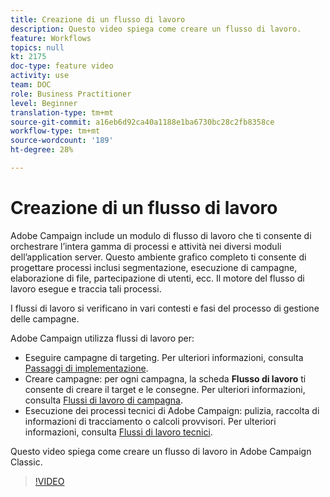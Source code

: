 ```yaml
---
title: Creazione di un flusso di lavoro
description: Questo video spiega come creare un flusso di lavoro.
feature: Workflows
topics: null
kt: 2175
doc-type: feature video
activity: use
team: DOC
role: Business Practitioner
level: Beginner
translation-type: tm+mt
source-git-commit: a16eb6d92ca40a1188e1ba6730bc28c2fb8358ce
workflow-type: tm+mt
source-wordcount: '189'
ht-degree: 28%

---
```



# Creazione di un flusso di lavoro

Adobe Campaign include un modulo di flusso di lavoro che ti consente di orchestrare l’intera gamma di processi e attività nei diversi moduli dell’application server. Questo ambiente grafico completo ti consente di progettare processi inclusi segmentazione, esecuzione di campagne, elaborazione di file, partecipazione di utenti, ecc. Il motore del flusso di lavoro esegue e traccia tali processi.

I flussi di lavoro si verificano in vari contesti e fasi del processo di gestione delle campagne.

Adobe Campaign utilizza flussi di lavoro per:

* Eseguire campagne di targeting. Per ulteriori informazioni, consulta [Passaggi di implementazione](https://docs.adobe.com/content/help/en/campaign-classic/using/automating-with-workflows/general-operation/building-a-workflow.html#Implementation_steps_).
* Creare campagne: per ogni campagna, la scheda **Flusso di lavoro** ti consente di creare il target e le consegne. Per ulteriori informazioni, consulta [Flussi di lavoro di campagna](https://docs.adobe.com/content/help/it-IT/campaign-classic/using/automating-with-workflows/general-operation/building-a-workflow.html#campaign-workflows).
* Esecuzione dei processi tecnici di Adobe Campaign: pulizia, raccolta di informazioni di tracciamento o calcoli provvisori. Per ulteriori informazioni, consulta [Flussi di lavoro tecnici](https://docs.adobe.com/content/help/it-IT/campaign-classic/using/automating-with-workflows/general-operation/building-a-workflow.html#technical-workflows).

Questo video spiega come creare un flusso di lavoro in Adobe Campaign Classic.

>[!VIDEO](https://video.tv.adobe.com/v/25559?quality=12)
